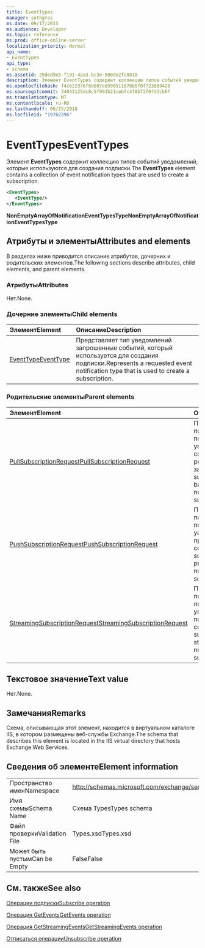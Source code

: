 ```yaml
---
title: EventTypes
manager: sethgros
ms.date: 09/17/2015
ms.audience: Developer
ms.topic: reference
ms.prod: office-online-server
localization_priority: Normal
api_name:
- EventTypes
api_type:
- schema
ms.assetid: 29ded9e5-f191-4aa3-bc3e-500de2fc8818
description: Элемент EventTypes содержит коллекцию типов событий уведомлений, которые используются для создания подписки.
ms.openlocfilehash: f4c622376f6b607ed390511d7bb5f0f723889420
ms.sourcegitcommit: 34041125dc8c5f993b21cebfc4f8b72f0fd2cb6f
ms.translationtype: MT
ms.contentlocale: ru-RU
ms.lasthandoff: 06/25/2018
ms.locfileid: "19762396"
---
```

# <a name="eventtypes"></a><span data-ttu-id="27fae-103">EventTypes</span><span class="sxs-lookup"><span data-stu-id="27fae-103">EventTypes</span></span>

<span data-ttu-id="27fae-104">Элемент **EventTypes** содержит коллекцию типов событий уведомлений, которые используются для создания подписки.</span><span class="sxs-lookup"><span data-stu-id="27fae-104">The **EventTypes** element contains a collection of event notification types that are used to create a subscription.</span></span> 
  
```xml
<EventTypes>
   <EventType/>
</EventTypes>
```

 <span data-ttu-id="27fae-105">**NonEmptyArrayOfNotificationEventTypesType**</span><span class="sxs-lookup"><span data-stu-id="27fae-105">**NonEmptyArrayOfNotificationEventTypesType**</span></span>
## <a name="attributes-and-elements"></a><span data-ttu-id="27fae-106">Атрибуты и элементы</span><span class="sxs-lookup"><span data-stu-id="27fae-106">Attributes and elements</span></span>

<span data-ttu-id="27fae-107">В разделах ниже приводится описание атрибутов, дочерних и родительских элементов.</span><span class="sxs-lookup"><span data-stu-id="27fae-107">The following sections describe attributes, child elements, and parent elements.</span></span>
  
### <a name="attributes"></a><span data-ttu-id="27fae-108">Атрибуты</span><span class="sxs-lookup"><span data-stu-id="27fae-108">Attributes</span></span>

<span data-ttu-id="27fae-109">Нет.</span><span class="sxs-lookup"><span data-stu-id="27fae-109">None.</span></span>
  
### <a name="child-elements"></a><span data-ttu-id="27fae-110">Дочерние элементы</span><span class="sxs-lookup"><span data-stu-id="27fae-110">Child elements</span></span>

|<span data-ttu-id="27fae-111">**Элемент**</span><span class="sxs-lookup"><span data-stu-id="27fae-111">**Element**</span></span>|<span data-ttu-id="27fae-112">**Описание**</span><span class="sxs-lookup"><span data-stu-id="27fae-112">**Description**</span></span>|
|:-----|:-----|
|[<span data-ttu-id="27fae-113">EventType</span><span class="sxs-lookup"><span data-stu-id="27fae-113">EventType</span></span>](eventtype.md) <br/> |<span data-ttu-id="27fae-114">Представляет тип уведомлений запрошенные событий, который используется для создания подписки.</span><span class="sxs-lookup"><span data-stu-id="27fae-114">Represents a requested event notification type that is used to create a subscription.</span></span>  <br/> |
   
### <a name="parent-elements"></a><span data-ttu-id="27fae-115">Родительские элементы</span><span class="sxs-lookup"><span data-stu-id="27fae-115">Parent elements</span></span>

|<span data-ttu-id="27fae-116">**Элемент**</span><span class="sxs-lookup"><span data-stu-id="27fae-116">**Element**</span></span>|<span data-ttu-id="27fae-117">**Описание**</span><span class="sxs-lookup"><span data-stu-id="27fae-117">**Description**</span></span>|
|:-----|:-----|
|[<span data-ttu-id="27fae-118">PullSubscriptionRequest</span><span class="sxs-lookup"><span data-stu-id="27fae-118">PullSubscriptionRequest</span></span>](pullsubscriptionrequest.md) <br/> |<span data-ttu-id="27fae-119">Представляет подписка на подписку на уведомления о событий на основе репликации по запросу.</span><span class="sxs-lookup"><span data-stu-id="27fae-119">Represents a subscription to a pull-based event notification subscription.</span></span>  <br/> |
|[<span data-ttu-id="27fae-120">PushSubscriptionRequest</span><span class="sxs-lookup"><span data-stu-id="27fae-120">PushSubscriptionRequest</span></span>](pushsubscriptionrequest.md) <br/> |<span data-ttu-id="27fae-121">Представляет подписка на подписку на уведомления о принудительной события.</span><span class="sxs-lookup"><span data-stu-id="27fae-121">Represents a subscription to a push-based event notification subscription.</span></span>  <br/> |
|[<span data-ttu-id="27fae-122">StreamingSubscriptionRequest</span><span class="sxs-lookup"><span data-stu-id="27fae-122">StreamingSubscriptionRequest</span></span>](streamingsubscriptionrequest.md) <br/> |<span data-ttu-id="27fae-123">Представляет подписка на подписку на уведомления о потоковой передачи событий.</span><span class="sxs-lookup"><span data-stu-id="27fae-123">Represents a subscription to a streaming event notification subscription.</span></span>  <br/> |
   
## <a name="text-value"></a><span data-ttu-id="27fae-124">Текстовое значение</span><span class="sxs-lookup"><span data-stu-id="27fae-124">Text value</span></span>

<span data-ttu-id="27fae-125">Нет.</span><span class="sxs-lookup"><span data-stu-id="27fae-125">None.</span></span>
  
## <a name="remarks"></a><span data-ttu-id="27fae-126">Замечания</span><span class="sxs-lookup"><span data-stu-id="27fae-126">Remarks</span></span>

<span data-ttu-id="27fae-127">Схема, описывающая этот элемент, находится в виртуальном каталоге IIS, в котором размещены веб-службы Exchange.</span><span class="sxs-lookup"><span data-stu-id="27fae-127">The schema that describes this element is located in the IIS virtual directory that hosts Exchange Web Services.</span></span>
  
## <a name="element-information"></a><span data-ttu-id="27fae-128">Сведения об элементе</span><span class="sxs-lookup"><span data-stu-id="27fae-128">Element information</span></span>

|||
|:-----|:-----|
|<span data-ttu-id="27fae-129">Пространство имен</span><span class="sxs-lookup"><span data-stu-id="27fae-129">Namespace</span></span>  <br/> |http://schemas.microsoft.com/exchange/services/2006/types  <br/> |
|<span data-ttu-id="27fae-130">Имя схемы</span><span class="sxs-lookup"><span data-stu-id="27fae-130">Schema Name</span></span>  <br/> |<span data-ttu-id="27fae-131">Схема Types</span><span class="sxs-lookup"><span data-stu-id="27fae-131">Types schema</span></span>  <br/> |
|<span data-ttu-id="27fae-132">Файл проверки</span><span class="sxs-lookup"><span data-stu-id="27fae-132">Validation File</span></span>  <br/> |<span data-ttu-id="27fae-133">Types.xsd</span><span class="sxs-lookup"><span data-stu-id="27fae-133">Types.xsd</span></span>  <br/> |
|<span data-ttu-id="27fae-134">Может быть пустым</span><span class="sxs-lookup"><span data-stu-id="27fae-134">Can be Empty</span></span>  <br/> |<span data-ttu-id="27fae-135">False</span><span class="sxs-lookup"><span data-stu-id="27fae-135">False</span></span>  <br/> |
   
## <a name="see-also"></a><span data-ttu-id="27fae-136">См. также</span><span class="sxs-lookup"><span data-stu-id="27fae-136">See also</span></span>



[<span data-ttu-id="27fae-137">Операции подписки</span><span class="sxs-lookup"><span data-stu-id="27fae-137">Subscribe operation</span></span>](subscribe-operation.md)
  
[<span data-ttu-id="27fae-138">Операция GetEvents</span><span class="sxs-lookup"><span data-stu-id="27fae-138">GetEvents operation</span></span>](getevents-operation.md)
  
[<span data-ttu-id="27fae-139">Операция GetStreamingEvents</span><span class="sxs-lookup"><span data-stu-id="27fae-139">GetStreamingEvents operation</span></span>](getstreamingevents-operation.md)
  
[<span data-ttu-id="27fae-140">Отписаться операции</span><span class="sxs-lookup"><span data-stu-id="27fae-140">Unsubscribe operation</span></span>](unsubscribe-operation.md)

